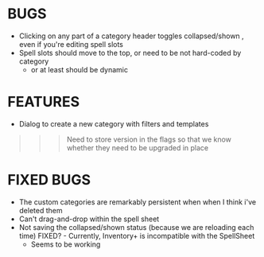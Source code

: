 # BUGS
- Clicking on  any part of a category header toggles collapsed/shown , even if you're editing spell slots
- Spell slots should move to the top, or need to be not hard-coded by category
    - or at least should be dynamic

# FEATURES
- Dialog to create a new category with filters and templates
>>> Need to store version in the flags so that we know whether they need to be upgraded in place


# FIXED BUGS
- The custom categories are remarkably persistent when when I think i've deleted them
- Can't drag-and-drop within the spell sheet
- Not saving the collapsed/shown status (because we are reloading each time)
FIXED? - Currently, Inventory+ is incompatible with the SpellSheet
    - Seems to be working